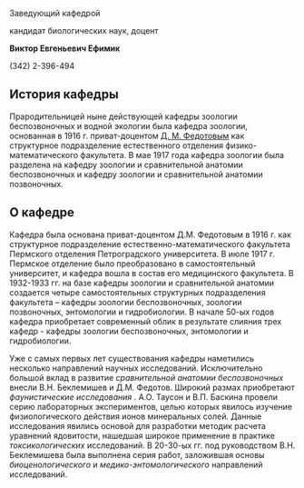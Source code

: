 Заведующий кафедрой
   

 кандидат биологических наук, доцент
   

**Виктор Евгеньевич Ефимик** 
  

 (342) 2-396-494
   


  
История кафедры
----------------------------------------------------------------------------------------------------------------------------------





 Прародительницей ныне действующей кафедры зоологии беспозвоночных и водной экологии была кафедра зоологии, основанная в 1916 г. приват-доцентом
 [Д. М. Федотовым](http://www.psu.ru/fakultety/biologicheskij-fakultet/kafedry/kafedra-zoologii-bespozvonochnykh-i-vodnoj-ekologii/dmitriy-mikhaylovich-fedotov) 
 как структурное подразделение естественного отделения физико-математического факультета. В мае 1917 года кафедра зоологии была разделена на кафедру зоологии и сравнительной анатомии беспозвоночных и кафедру зоологии и сравнительной анатомии позвоночных.
 



 





О кафедре
---------------------------------------------------------------------------------------------------------------------





 Кафедра была основана приват-доцентом Д.М. Федотовым в 1916 г. как структурное подразделение естественно-математического факультета Пермского отделения Петроградского университета. В июле 1917 г. Пермское отделение было преобразовано в самостоятельный университет, и кафедра вошла в состав его медицинского факультета. В 1932-1933 гг. на базе кафедры зоологии и сравнительной анатомии создается четыре самостоятельных структурных подразделения факультета – кафедры зоологии беспозвоночных, зоологии позвоночных, энтомологии и гидробиологии. В начале 50-ых годов кафедра приобретает современный облик в результате слияния трех кафедр - кафедры зоологии беспозвоночных, энтомологии и гидробиологии.
   

  

 Уже с самых первых лет существования кафедры наметились несколько направлений научных исследований. Исключительно большой вклад в развитие
 *сравнительной анатомии беспозвоночных* 
 внесли В.Н. Беклемишев и Д.М. Федотов. Широкий размах приобретают
 *фаунистические исследования* 
 . А.О. Таусон и В.П. Баскина провели серию лабораторных экспериментов, целью которых явилось изучение физиологического действия ионов минеральных солей. Данные исследования явились основой для разработки методик расчета уравнений ядовитости, нашедшая широкое применение в практике
 *токсикологических* 
 исследований. В 20-30-ых гг. под руководством В.Н. Беклемишева была выполнена серия работ, заложившая основы
 *биоценологического* 
 и
 *медико-энтомологического* 
 направлений исследований.
 



